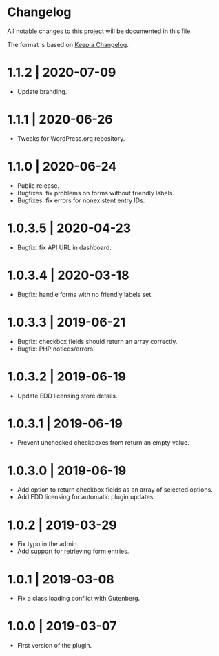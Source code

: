 # Changelog

All notable changes to this project will be documented in this file.

The format is based on [Keep a Changelog](https://keepachangelog.com/en/1.0.0/).

# 1.1.2 | 2020-07-09
  - Update branding.

# 1.1.1 | 2020-06-26
  - Tweaks for WordPress.org repository.

# 1.1.0 | 2020-06-24
  - Public release.
  - Bugfixes: fix problems on forms without friendly labels.
  - Bugfixes: fix errors for nonexistent entry IDs.

# 1.0.3.5 | 2020-04-23
  - Bugfix: fix API URL in dashboard.

# 1.0.3.4 | 2020-03-18
  - Bugfix: handle forms with no friendly labels set.

# 1.0.3.3 | 2019-06-21
  - Bugfix: checkbox fields should return an array correctly.
  - Bugfix: PHP notices/errors.

# 1.0.3.2 | 2019-06-19
  - Update EDD licensing store details.

# 1.0.3.1 | 2019-06-19
  - Prevent unchecked checkboxes from return an empty value.

# 1.0.3.0 | 2019-06-19
  - Add option to return checkbox fields as an array of selected options.
  - Add EDD licensing for automatic plugin updates.

# 1.0.2 | 2019-03-29
  - Fix typo in the admin.
  - Add support for retrieving form entries.

# 1.0.1 | 2019-03-08
  - Fix a class loading conflict with Gutenberg.

# 1.0.0 | 2019-03-07
  - First version of the plugin.
